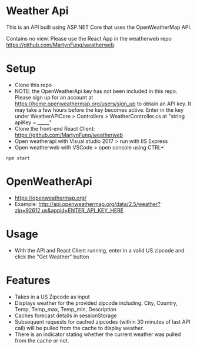 # Weather Api
This is an API built using ASP.NET Core that uses the OpenWeatherMap API.

Contains no view. Please use the React App in the weatherweb repo https://github.com/MartynFung/weatherweb.

# Setup
- Clone this repo
- NOTE: the OpenWeatherApi key has not been included in this repo. Please sign up for an account at https://home.openweathermap.org/users/sign_up to obtain an API key. It may take a few hours before the key becomes active. 
Enter in the key under WeatherAPiCore > Controllers > WeatherController.cs at "string apiKey = _____"
- Clone the front-end React Client: https://github.com/MartynFung/weatherweb
- Open weatherapi with Visual studio 2017 > run with IIS Express
- Open weatherweb with VSCode > open console using CTRL+`
```
npm start
```
# OpenWeatherApi
- https://openweathermap.org/
- Example: http://api.openweathermap.org/data/2.5/weather?zip=92612,us&appid=ENTER_API_KEY_HERE

# Usage
- With the API and React Client running, enter in a valid US zipcode and click the "Get Weather" button


# Features
- Takes in a US Zipcode as input
- Displays weather for the provided zipcode including: City, Country, Temp, Temp_max, Temp_min, Description
- Caches forecast details in sessionStorage
- Subsequent requests for cached zipcodes (within 30 minutes of last API call) will be pulled from the cache to display weather.
- There is an indicator stating whether the current weather was pulled from the cache or not.

